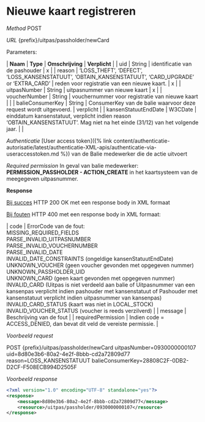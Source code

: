 ---
---

# Nieuwe kaart registreren

_Method_
POST

_URL_
{prefix}/uitpas/passholder/newCard

Parameters:

| **Naam** | **Type** | **Omschrijving** | **Verplicht** |
| uid | String | identificatie van de pashouder | x |
| reason | ‘LOSS_THEFT’, ‘DEFECT’, ‘LOSS_KANSENSTATUUT’, ‘OBTAIN_KANSENSTATUUT’, ‘CARD_UPGRADE’ or ‘EXTRA_CARD’ | reden voor registratie van een nieuwe kaart. | x |
| uitpasNumber | String | uitpasnummer van nieuwe kaart | x |
| voucherNumber | String | vouchernummer voor registratie van nieuwe kaart |  |
| balieConsumerKey | String | ConsumerKey van de balie waarvoor deze request wordt uitgevoerd. | verplicht |
| kansenStatuutEndDate | W3CDate | einddatum kansenstatuut, verplicht indien reason ‘OBTAIN_KANSENSTATUUT’. Mag niet na het einde (31/12) van het volgende jaar. |  |

_Authenticatie_
[User access token]({% link content/authenticatie-autorisatie/latest/authenticatie-XML-apis/authenticatie-via-useraccesstoken.md %}) van de Balie medewerker die de actie uitvoert

_Required permission_
In geval van balie medewerker: **PERMISSION_PASSHOLDER - ACTION_CREATE** in het kaartsysteem van de meegegeven uitpasnummer.

**Response**

<u>Bij succes</u>
HTTP 200 OK met een response body in XML formaat

<u>Bij fouten</u>
HTTP 400 met een response body in XML formaat:

| code | ErrorCode van de fout:<br>MISSING_REQUIRED_FIELDS<br>PARSE_INVALID_UITPASNUMBER<br>PARSE_INVALID_VOUCHERNUMBER<br>PARSE_INVALID_DATE<br>INVALID_DATE_CONSTRAINTS (ongeldige kansenStatuutEndDate)<br>UNKNOWN_VOUCHER (geen voucher gevonden met opgegeven nummer)<br>UNKNOWN_PASSHOLDER_UID<br>UNKNOWN_CARD (geen kaart gevonden met opgegeven nummer)<br>INVALID_CARD (Uitpas is niet verdeeld aan balie of Uitpasnummer van een kansenpas verplicht indien pashouder met kansenstatuut of Pashouder met kansenstatuut verplicht indien uitpasnummer van kansenpas)<br>INVALID_CARD_STATUS (kaart was niet in LOCAL_STOCK)<br>INVALID_VOUCHER_STATUS (voucher is reeds verzilverd) |
| message | Beschrijving van de fout |
| requiredPermission | Indien code = ACCESS_DENIED, dan bevat dit veld de vereiste permissie. |

_Voorbeeld request_

POST {prefix}/uitpas/passholder/newCard uitpasNumber=0930000000107 uid=8d80e3b6-80a2-4e2f-8bbb-cd2a72809d77 reason=LOSS_KANSENSTATUUT balieConsumerKey=28808C2F-0DB2-D2CF-F508ECB994D2505F

_Voorbeeld response_


~~~xml
<?xml version="1.0" encoding="UTF-8" standalone="yes"?>
<response>
	<message>8d80e3b6-80a2-4e2f-8bbb-cd2a72809d77</message>
	<resource>/uitpas/passholder/0930000000107</resource>
</response>
~~~
